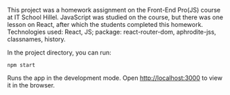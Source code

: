 This project was a homework assignment on the Front-End Pro(JS) course at IT School Hillel.
JavaScript was studied on the course, but there was one lesson on React, after which the students completed this homework.
Technologies used: React, JS; package: react-router-dom, aphrodite-jss, classnames, history.


In the project directory, you can run:

`npm start`

Runs the app in the development mode.
Open [http://localhost:3000](http://localhost:3000) to view it in the browser.
